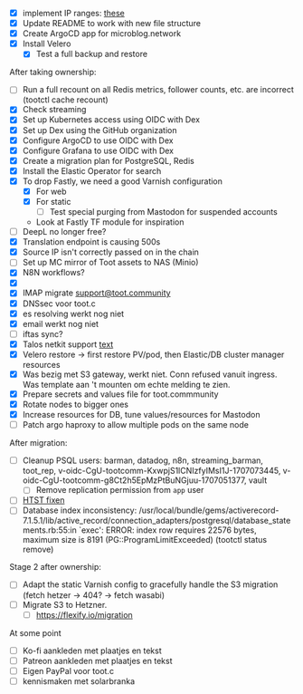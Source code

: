 - [x] implement IP ranges: [these](https://github.com/hetznercloud/hcloud-cloud-controller-manager/blob/main/docs/deploy_with_networks.md#considerations-on-the-ip-ranges)
- [x] Update README to work with new file structure
- [x] Create ArgoCD app for microblog.network
- [x] Install Velero
  - [x] Test a full backup and restore

After taking ownership:

- [ ] Run a full recount on all Redis metrics, follower counts, etc. are incorrect (tootctl cache recount)
- [x] Check streaming
- [x] Set up Kubernetes access using OIDC with Dex
- [x] Set up Dex using the GitHub organization
- [x] Configure ArgoCD to use OIDC with Dex
- [x] Configure Grafana to use OIDC with Dex
- [x] Create a migration plan for PostgreSQL, Redis
- [x] Install the Elastic Operator for search
- [x] To drop Fastly, we need a good Varnish configuration
  - [x] For web
  - [x] For static
    - [ ] Test special purging from Mastodon for suspended accounts
  - Look at Fastly TF module for inspiration
- [ ] DeepL no longer free?
- [x] Translation endpoint is causing 500s
- [x] Source IP isn't correctly passed on in the chain
- [ ] Set up MC mirror of Toot assets to NAS (Minio)
- [x] N8N workflows?
- [x] [](https://toot.community/notifications/requests/114508118978012662)
- [x] IMAP migrate support@toot.community
- [x] DNSsec voor toot.c
- [x] es resolving werkt nog niet
- [x] email werkt nog niet
- [ ] iftas sync?
- [x] Talos netkit support [text](https://github.com/siderolabs/talos/issues/9181)
- [x] Velero restore -> first restore PV/pod, then Elastic/DB cluster manager resources
- [x] Was bezig met S3 gateway, werkt niet. Conn refused vanuit ingress. Was template aan 't mounten om echte melding te zien. 
- [x] Prepare secrets and values file for toot.commmunity
- [x] Rotate nodes to bigger ones
- [x] Increase resources for DB, tune values/resources for Mastodon
- [ ] Patch argo haproxy to allow multiple pods on the same node

After migration:
- [ ] Cleanup PSQL users: barman, datadog, n8n, streaming_barman, toot_rep, v-oidc-CgU-tootcomm-KxwpjS1lCNIzfyIMsI1J-1707073445, v-oidc-CgU-tootcomm-g8Ct2h5EpMzPtBuNGjuu-1707051377, vault
  - [ ] Remove replication permission from `app` user
- [ ] [HTST fixen](https://hstspreload.org/?domain=toot.community#submission-form)
- [ ] Database index inconsistency: /usr/local/bundle/gems/activerecord-7.1.5.1/lib/active_record/connection_adapters/postgresql/database_statements.rb:55:in `exec': ERROR:  index row requires 22576 bytes, maximum size is 8191 (PG::ProgramLimitExceeded) (tootctl status remove)

Stage 2 after ownership:

- [ ] Adapt the static Varnish config to gracefully handle the S3 migration (fetch hetzer -> 404? -> fetch wasabi)
- [ ] Migrate S3 to Hetzner. 
  - [ ] https://flexify.io/migration

At some point
- [ ] Ko-fi aankleden met plaatjes en tekst
- [ ] Patreon aankleden met plaatjes en tekst
- [ ] Eigen PayPal voor toot.c
- [ ] kennismaken met solarbranka
